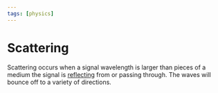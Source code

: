 ```yaml
---
tags: [physics]
---
```


# Scattering

Scattering occurs when a signal wavelength is larger than pieces of a medium the
signal is [reflecting](202305101934.md) from or passing through. The waves will
bounce off to a variety of directions.
